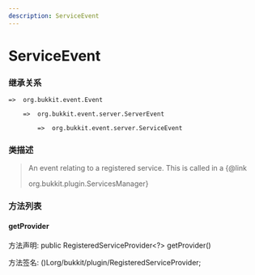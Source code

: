 ```yaml
---
description: ServiceEvent
---
```


# ServiceEvent

### 继承关系

    =>  org.bukkit.event.Event

        =>  org.bukkit.event.server.ServerEvent

            =>  org.bukkit.event.server.ServiceEvent

### 类描述

> An event relating to a registered service. This is called in a {@link
>
> org.bukkit.plugin.ServicesManager}

### 方法列表

#### getProvider

方法声明: public RegisteredServiceProvider<?> getProvider()

方法签名: ()Lorg/bukkit/plugin/RegisteredServiceProvider;